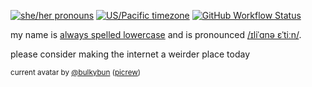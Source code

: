 [![she/her pronouns](https://img.shields.io/badge/pronouns-she%2Fher-ff69b4)](https://pronoun.is/she/her)
[![US/Pacific timezone](https://img.shields.io/badge/timezone-US%2FPacific-informational)](https://www.timeanddate.com/worldclock/usa/seattle)
[![GitHub Workflow Status](https://img.shields.io/github/workflow/status/iliana/iliana/Continuous%20Integration)](https://github.com/iliana/iliana/actions?query=workflow%3A%22Continuous+Integration%22)

my name is [always spelled lowercase](https://linuxwit.ch/lowercase/) and is pronounced [/ɪliˈɑnə ɛˈtiːn/](https://linuxwit.ch/assets/etaoin.flac).

please consider making the internet a weirder place today

<sub>
  
  current avatar by [@bulkybun](https://twitter.com/bulkybun) ([picrew](https://picrew.me/image_maker/428609))
</sub>
